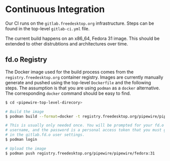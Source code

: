 # Continuous Integration

Our CI runs on the `gitlab.freedesktop.org` infrastructure. Steps can be found
in the top-level `gitlab-ci.yml` file.

The current build happens on an x86_64, Fedora 31 image. This should be
extended to other distrubtions and architectures over time.

## fd.o Registry

The Docker image used for the build process comes from the
`registry.freedesktop.org` container registry. Images are currently manually
generate and pushed using the top-level `Dockerfile` and the following steps.
The assumption is that you are using `podman` as a `docker` alternative. The
corresponding `docker` command should be easy to find.

```sh
$ cd <pipewire-top-level-direcory>

# Build the image
$ podman build --format=docker -t registry.freedesktop.org/pipewire/pipewire/fedora:31 .

# This is usually only needed once. You will be prompted for your fd.o
# username, and the password is a personal access token that you must generate
# in the gitlab.fd.o user settings.
$ podman login

# Upload the image
$ podman push registry.freedesktop.org/pipewire/pipewire/fedora:31
```
